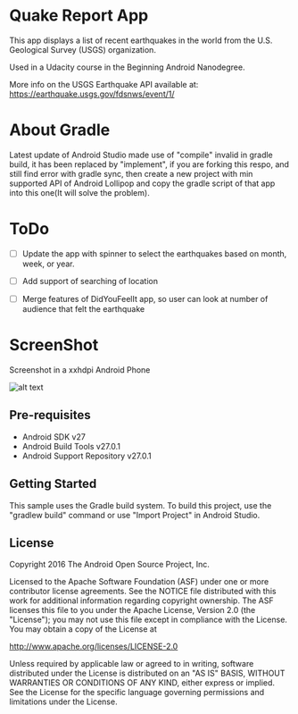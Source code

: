 Quake Report App
===================================

This app displays a list of recent earthquakes in the world
from the U.S. Geological Survey (USGS) organization.

Used in a Udacity course in the Beginning Android Nanodegree.

More info on the USGS Earthquake API available at:
https://earthquake.usgs.gov/fdsnws/event/1/

##
About Gradle
=================================
Latest update of Android Studio made use of "compile" invalid in gradle build, it has been replaced by "implement", if you are forking this respo, and still find error with gradle sync, then create a new project with min supported API of Android Lollipop and copy the gradle script of that app into this one(It will solve the problem).


##
ToDo
==========================
* [ ] Update the app with spinner to select the earthquakes based on month, week, or year.
* [ ] Add support of searching of location 
* [ ] Merge features of DidYouFeelIt app, so user can look at number of audience that felt the earthquake



##
ScreenShot
=====================================
Screenshot in a xxhdpi Android Phone

![alt text](https://github.com/manugond/ud843-QuakeReport/blob/starting-point/Screenshot1.png)

Pre-requisites
--------------

- Android SDK v27
- Android Build Tools v27.0.1
- Android Support Repository v27.0.1

Getting Started
---------------

This sample uses the Gradle build system. To build this project, use the
"gradlew build" command or use "Import Project" in Android Studio.


License
-------

Copyright 2016 The Android Open Source Project, Inc.

Licensed to the Apache Software Foundation (ASF) under one or more contributor
license agreements.  See the NOTICE file distributed with this work for
additional information regarding copyright ownership.  The ASF licenses this
file to you under the Apache License, Version 2.0 (the "License"); you may not
use this file except in compliance with the License.  You may obtain a copy of
the License at

http://www.apache.org/licenses/LICENSE-2.0

Unless required by applicable law or agreed to in writing, software
distributed under the License is distributed on an "AS IS" BASIS, WITHOUT
WARRANTIES OR CONDITIONS OF ANY KIND, either express or implied.  See the
License for the specific language governing permissions and limitations under
the License.
